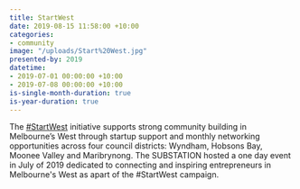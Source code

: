 ```yaml
---
title: StartWest
date: 2019-08-15 11:58:00 +10:00
categories:
- community
image: "/uploads/Start%20West.jpg"
presented-by: 2019
datetime:
- 2019-07-01 00:00:00 +10:00
- 2019-07-08 00:00:00 +10:00
is-single-month-duration: true
is-year-duration: true
---
```


The [#StartWest](https://www.startwest.org/) initiative supports strong community building in Melbourne’s West through startup support and monthly networking opportunities across four council districts: Wyndham, Hobsons Bay, Moonee Valley and Maribrynong. The SUBSTATION hosted a one day event in July of 2019 dedicated to connecting and inspiring entrepreneurs in Melbourne's West as apart of the #StartWest campaign.